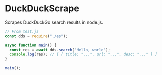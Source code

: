 # DuckDuckScrape

Scrapes DuckDuckGo search results in node.js.

```js
// From test.js
const dds = require("./es");

async function main() {
  const res = await dds.search("Hello, world");
  console.log(res); // [ { title: "...", url: "...", desc: "..." } ]
}

main();
```
